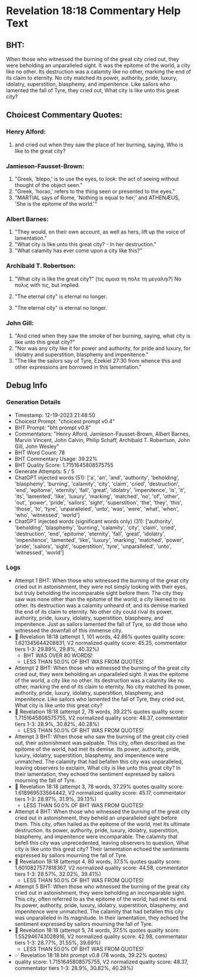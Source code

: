 # Revelation 18:18 Commentary Help Text

## BHT:
When those who witnessed the burning of the great city cried out, they were beholding an unparalleled sight. It was the epitome of the world, a city like no other. Its destruction was a calamity like no other, marking the end of its claim to eternity. No city matched its power, authority, pride, luxury, idolatry, superstition, blasphemy, and impenitence. Like sailors who lamented the fall of Tyre, they cried out, What city is like unto this great city?

## Choicest Commentary Quotes:
### Henry Alford:
1. and cried out when they saw the place of her burning, saying, Who is like to the great city?

### Jamieson-Fausset-Brown:
1. "Greek, 'blepo,' is to use the eyes, to look: the act of seeing without thought of the object seen."
2. "Greek, 'horao,' refers to the thing seen or presented to the eyes."
3. "MARTIAL says of Rome, 'Nothing is equal to her;' and ATHENÆUS, 'She is the epitome of the world.'"

### Albert Barnes:
1. "They would, on their own account, as well as hers, lift up the voice of lamentation."
2. "What city is like unto this great city? - In her destruction."
3. "What calamity has ever come upon a city like this?"

### Archibald T. Robertson:
1. "What city is like the great city?" (τις ομοια τη πολε τη μεγαληι?) No πολις with τις, but implied.
 
2. "The eternal city" is eternal no longer.
3. "The eternal city" is eternal no longer.

### John Gill:
1. "And cried when they saw the smoke of her burning, saying, what city is like unto this great city?" 
2. "Nor was any city like it for power and authority, for pride and luxury, for idolatry and superstition, blasphemy and impenitence." 
3. "The like the sailors say of Tyre, Ezekiel 27:30 from whence this and other expressions are borrowed in this lamentation."


## Debug Info
### Generation Details
- Timestamp: 12-19-2023 21:48:50
- Choicest Prompt: "choicest prompt v0.4"
- BHT Prompt: "bht prompt v0.8"
- Commentators: "Henry Alford, Jamieson-Fausset-Brown, Albert Barnes, Marvin Vincent, John Calvin, Philip Schaff, Archibald T. Robertson, John Gill, John Wesley"
- BHT Word Count: 78
- BHT Commentary Usage: 39.22%
- BHT Quality Score: 1.7151645808575755
- Generate Attempts: 5 / 5
- ChatGPT injected words (51):
	['a', 'an', 'and', 'authority', 'beholding', 'blasphemy', 'burning', 'calamity', 'city', 'claim', 'cried', 'destruction', 'end', 'epitome', 'eternity', 'fall', 'great', 'idolatry', 'impenitence', 'is', 'it', 'its', 'lamented', 'like', 'luxury', 'marking', 'matched', 'no', 'of', 'other', 'out', 'power', 'pride', 'sailors', 'sight', 'superstition', 'the', 'they', 'this', 'those', 'to', 'tyre', 'unparalleled', 'unto', 'was', 'were', 'what', 'when', 'who', 'witnessed', 'world']
- ChatGPT injected words (significant words only) (31):
	['authority', 'beholding', 'blasphemy', 'burning', 'calamity', 'city', 'claim', 'cried', 'destruction', 'end', 'epitome', 'eternity', 'fall', 'great', 'idolatry', 'impenitence', 'lamented', 'like', 'luxury', 'marking', 'matched', 'power', 'pride', 'sailors', 'sight', 'superstition', 'tyre', 'unparalleled', 'unto', 'witnessed', 'world']

### Logs
- Attempt 1 BHT: When those who witnessed the burning of the great city cried out in astonishment, they were not simply looking with their eyes, but truly beholding the incomparable sight before them. The city they saw was none other than the epitome of the world, a city likened to no other. Its destruction was a calamity unheard of, and its demise marked the end of its claim to eternity. No other city could rival its power, authority, pride, luxury, idolatry, superstition, blasphemy, and impenitence. Just as sailors lamented the fall of Tyre, so did those who witnessed the downfall of this immense city.
- 🔄 Revelation 18:18 (attempt 1, 101 words, 42.86% quotes quality score: 1.621345644208831, V2 normalized quality score: 45.25, commentator tiers 1-3: 29.89%, 29.8%, 40.32%) 
	- BHT WAS OVER 80 WORDS! 
	- LESS THAN 50.0% OF BHT WAS FROM QUOTES!
- Attempt 2 BHT: When those who witnessed the burning of the great city cried out, they were beholding an unparalleled sight. It was the epitome of the world, a city like no other. Its destruction was a calamity like no other, marking the end of its claim to eternity. No city matched its power, authority, pride, luxury, idolatry, superstition, blasphemy, and impenitence. Like sailors who lamented the fall of Tyre, they cried out, What city is like unto this great city?
- 🔄 Revelation 18:18 (attempt 2, 78 words, 39.22% quotes quality score: 1.7151645808575755, V2 normalized quality score: 48.37, commentator tiers 1-3: 28.9%, 30.82%, 40.28%) 
	- LESS THAN 50.0% OF BHT WAS FROM QUOTES!
- Attempt 3 BHT: When those who saw the burning of the great city cried out, their astonishment was palpable. This city, often described as the epitome of the world, had met its demise. Its power, authority, pride, luxury, idolatry, superstition, blasphemy, and impenitence were unmatched. The calamity that had befallen this city was unparalleled, leaving observers to exclaim, What city is like unto this great city? In their lamentation, they echoed the sentiment expressed by sailors mourning the fall of Tyre.
- 🔄 Revelation 18:18 (attempt 3, 78 words, 37.29% quotes quality score: 1.618969533564442, V2 normalized quality score: 45.17, commentator tiers 1-3: 28.97%, 31.9%, 39.13%) 
	- LESS THAN 50.0% OF BHT WAS FROM QUOTES!
- Attempt 4 BHT: When those who witnessed the burning of the great city cried out in astonishment, they beheld an unparalleled sight before them. This city, often hailed as the epitome of the world, met its ultimate destruction. Its power, authority, pride, luxury, idolatry, superstition, blasphemy, and impenitence were incomparable. The calamity that befell this city was unprecedented, leaving observers to question, What city is like unto this great city? Their lamentation echoed the sentiments expressed by sailors mourning the fall of Tyre.
- 🔄 Revelation 18:18 (attempt 4, 80 words, 37.5% quotes quality score: 1.6010827577818367, V2 normalized quality score: 44.58, commentator tiers 1-3: 28.57%, 32.02%, 39.41%) 
	- LESS THAN 50.0% OF BHT WAS FROM QUOTES!
- Attempt 5 BHT: When those who witnessed the burning of the great city cried out in astonishment, they were beholding an incomparable sight. This city, often referred to as the epitome of the world, had met its end. Its power, authority, pride, luxury, idolatry, superstition, blasphemy, and impenitence were unmatched. The calamity that had befallen this city was unparalleled in its magnitude. In their lamentation, they echoed the sentiment expressed by sailors mourning the fall of Tyre.
- 🔄 Revelation 18:18 (attempt 5, 74 words, 37.5% quotes quality score: 1.552946743028916, V2 normalized quality score: 42.98, commentator tiers 1-3: 28.77%, 31.55%, 39.69%) 
	- LESS THAN 50.0% OF BHT WAS FROM QUOTES!
- ✅ Revelation 18:18 bht prompt v0.8 (78 words, 39.22% quotes)
- quality score: 1.7151645808575755, V2 normalized quality score: 48.37, commentator tiers 1-3: 28.9%, 30.82%, 40.28%)